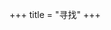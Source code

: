 +++
title = "寻找"
+++


<script type="text/javascript" src="//qzonestyle.gtimg.cn/qzone/hybrid/app/404/search_children.js" homepagename='返回主页' homepageurl="/" charset="utf-8"></script>

